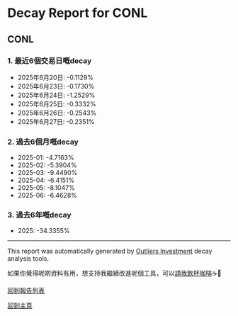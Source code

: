 # Decay Report for CONL

## CONL

### 1. 最近6個交易日嘅decay

- 2025年6月20日: -0.1129%
- 2025年6月23日: -0.1730%
- 2025年6月24日: -1.2529%
- 2025年6月25日: -0.3332%
- 2025年6月26日: -0.2543%
- 2025年6月27日: -0.2351%

### 2. 過去6個月嘅decay

- 2025-01: -4.7163%
- 2025-02: -5.3904%
- 2025-03: -9.4490%
- 2025-04: -6.4151%
- 2025-05: -8.1047%
- 2025-06: -6.4628%

### 3. 過去6年嘅decay

- 2025: -34.3355%

------------------------------
This report was automatically generated by [Outliers Investment](https://outliersecon.github.io/Outliers-Investment/) decay analysis tools.

如果你覺得呢啲資料有用，想支持我繼續改進呢個工具，可以[請我飲杯咖啡](https://buymeacoffee.com/outliersecon)☕🙏

[回到報告列表](https://outliersecon.github.io/Outliers-Investment/reports/reports_public)

[回到主頁](https://outliersecon.github.io/Outliers-Investment/)